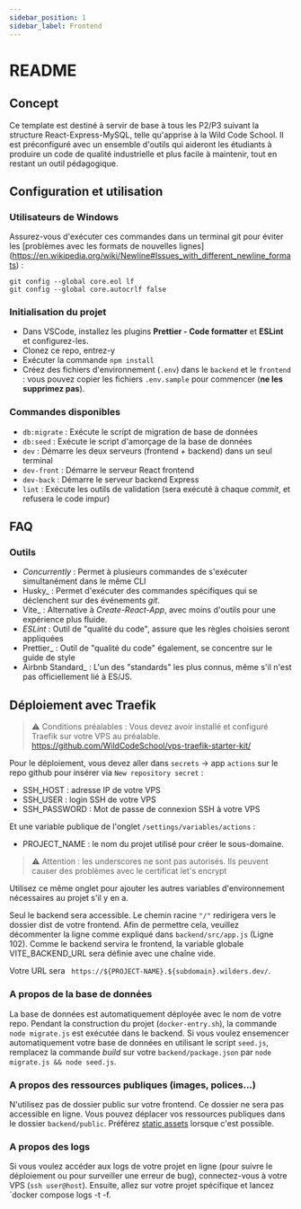 ```yaml
---
sidebar_position: 1
sidebar_label: Frontend
---
```


# README

## Concept

Ce template est destiné à servir de base à tous les P2/P3 suivant la structure React-Express-MySQL, telle qu'apprise à la Wild Code School.
Il est préconfiguré avec un ensemble d'outils qui aideront les étudiants à produire un code de qualité industrielle et plus facile à maintenir, tout en restant un outil pédagogique.

## Configuration et utilisation

### Utilisateurs de Windows

Assurez-vous d'exécuter ces commandes dans un terminal git pour éviter les [problèmes avec les formats de nouvelles lignes] (https://en.wikipedia.org/wiki/Newline#Issues_with_different_newline_formats) :

```
git config --global core.eol lf
git config --global core.autocrlf false
```
### Initialisation du projet

- Dans VSCode, installez les plugins **Prettier - Code formatter** et **ESLint** et configurez-les.
- Clonez ce repo, entrez-y
- Exécuter la commande `npm install`
- Créez des fichiers d'environnement (`.env`) dans le `backend` et le `frontend` : vous pouvez copier les fichiers `.env.sample` pour commencer (**ne les supprimez pas**).

### Commandes disponibles

- `db:migrate` : Exécute le script de migration de base de données
- `db:seed` : Exécute le script d'amorçage de la base de données
- `dev` : Démarre les deux serveurs (frontend + backend) dans un seul terminal
- `dev-front` : Démarre le serveur React frontend
- `dev-back` : Démarre le serveur backend Express
- `lint` : Exécute les outils de validation (sera exécuté à chaque _commit_, et refusera le code impur)

## FAQ

### Outils

- _Concurrently_ : Permet à plusieurs commandes de s'exécuter simultanément dans le même CLI
- Husky_ : Permet d'exécuter des commandes spécifiques qui se déclenchent sur des événements _git_.
- Vite_ : Alternative à _Create-React-App_, avec moins d'outils pour une expérience plus fluide.
- _ESLint_ : Outil de "qualité du code", assure que les règles choisies seront appliquées
- Prettier_ : Outil de "qualité du code" également, se concentre sur le guide de style
- Airbnb Standard_ : L'un des "standards" les plus connus, même s'il n'est pas officiellement lié à ES/JS.

## Déploiement avec Traefik


> ⚠️ Conditions préalables : Vous devez avoir installé et configuré Traefik sur votre VPS au préalable.
> https://github.com/WildCodeSchool/vps-traefik-starter-kit/


Pour le déploiement, vous devez aller dans `secrets` → app `actions` sur le repo github pour insérer via `New repository secret` :


- SSH_HOST : adresse IP de votre VPS
- SSH_USER : login SSH de votre VPS
- SSH_PASSWORD : Mot de passe de connexion SSH à votre VPS


Et une variable publique de l'onglet `/settings/variables/actions` :


- PROJECT_NAME : le nom du projet utilisé pour créer le sous-domaine.


> ⚠️ Attention : les underscores ne sont pas autorisés. Ils peuvent causer des problèmes avec le certificat let's encrypt


Utilisez ce même onglet pour ajouter les autres variables d'environnement nécessaires au projet s'il y en a.


Seul le backend sera accessible. Le chemin racine `"/"` redirigera vers le dossier dist de votre frontend. Afin de permettre cela, veuillez décommenter la ligne comme expliqué dans `backend/src/app.js` (Ligne 102).
Comme le backend servira le frontend, la variable globale VITE_BACKEND_URL sera définie avec une chaîne vide.


Votre URL sera ` https://${PROJECT-NAME}.${subdomain}.wilders.dev/`.


### A propos de la base de données


La base de données est automatiquement déployée avec le nom de votre repo. Pendant la construction du projet (`docker-entry.sh`), la commande `node migrate.js` est exécutée dans le backend. Si vous voulez ensemencer automatiquement votre base de données en utilisant le script `seed.js`, remplacez la commande _build_ sur votre `backend/package.json` par `node migrate.js && node seed.js`.


### A propos des ressources publiques (images, polices...)


N'utilisez pas de dossier public sur votre frontend. Ce dossier ne sera pas accessible en ligne. Vous pouvez déplacer vos ressources publiques dans le dossier `backend/public`. Préférez [static assets](https://vitejs.dev/guide/assets) lorsque c'est possible.


### A propos des logs


Si vous voulez accéder aux logs de votre projet en ligne (pour suivre le déploiement ou pour surveiller une erreur de bug), connectez-vous à votre VPS (`ssh user@host`).
Ensuite, allez sur votre projet spécifique et lancez `docker compose logs -t -f.